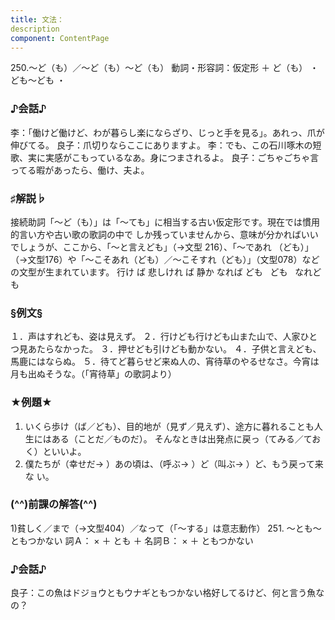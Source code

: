 ```yaml
---
title: 文法：
description
component: ContentPage
---
```



250.～ど（も）／～ど（も）～ど（も）
動詞・形容詞：仮定形 ＋ ど（も） ・
ども～ども ・
### ♪会話♪
李：「働けど働けど、わが暮らし楽にならざり、じっと手を見る」。あれっ、爪が伸びてる。 良子：爪切りならここにありますよ。
李：でも、この石川啄木の短歌、実に実感がこもっているなあ。身につまされるよ。 良子：ごちゃごちゃ言ってる暇があったら、働け、夫よ。
### ♯解説♭
接続助詞「～ど（も）」は「～ても」に相当する古い仮定形です。現在では慣用的言い方や古い歌の歌詞の中で しか残っていませんから、意味が分かればいいでしょうが、ここから、「～と言えども」（→文型 216）、「～であれ
（ども）」（→文型176）や「～こそあれ（ども）／～こそすれ（ども）」（文型078）などの文型が生まれています。
行け ば 悲しけれ ば 静か なれば
ども   ども   なれども
### §例文§
１．声はすれども、姿は見えず。
２．行けども行けども山また山で、人家ひとつ見あたらなかった。
３．押せども引けども動かない。
４．子供と言えども、馬鹿にはならぬ。
５．待てど暮らせど来ぬ人の、宵待草のやるせなさ。今宵は月も出ぬそうな。（「宵待草」の歌詞より）
### ★例題★
1) いくら歩け（ば／ども）、目的地が（見ず／見えず）、途方に暮れることも人生にはある（ことだ／ものだ）。
そんなときは出発点に戻っ（てみる／ておく）といいよ。
2) 僕たちが（幸せだ→ ）あの頃は、（呼ぶ→ ）ど（叫ぶ→ ）ど、もう戻って来な い。
### (^^)前課の解答(^^)
1)貧しく／まで（→文型404）／なって（「～する」は意志動作）
251. ～とも～ともつかない
詞Ａ： × ＋ とも ＋ 名詞Ｂ： × ＋ ともつかない
### ♪会話♪
良子：この魚はドジョウともウナギともつかない格好してるけど、何と言う魚なの？
